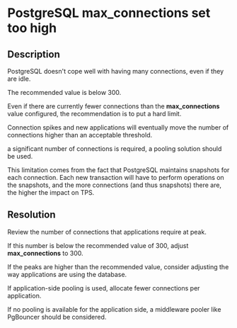 # PostgreSQL max_connections set too high

## Description

PostgreSQL doesn't cope well with having many connections, even if they are idle. 

The recommended value is below 300.

Even if there are currently fewer connections than the **max_connections** value configured, the recommendation is to put a hard limit. 

Connection spikes and new applications will eventually move the number of connections higher than an acceptable threshold. 



 a significant number of connections is required, a pooling solution should be used.

This limitation comes from the fact that PostgreSQL maintains snapshots for each connection. Each new transaction will have to perform operations on the snapshots, and the more connections (and thus snapshots) there are, the higher the impact on TPS. 
 
## Resolution

Review the number of connections that applications require at peak. 

 If this number is below the recommended value of 300, adjust **max_connections** to 300. 



 If the peaks are higher than the recommended value, consider adjusting the way applications are using the database. 



 If application-side pooling is used, allocate fewer connections per application. 

If no pooling is available for the application side, a middleware pooler like PgBouncer should be considered.
